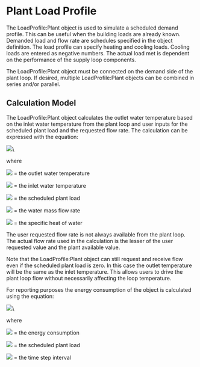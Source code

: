 # Plant Load Profile

The LoadProfile:Plant object is used to simulate a scheduled demand profile. This can be useful when the building loads are already known. Demanded load and flow rate are schedules specified in the object definition. The load profile can specify heating and cooling loads. Cooling loads are entered as negative numbers. The actual load met is dependent on the performance of the supply loop components.

The LoadProfile:Plant object must be connected on the demand side of the plant loop. If desired, multiple LoadProfile:Plant objects can be combined in series and/or parallel.

## Calculation Model

The LoadProfile:Plant object calculates the outlet water temperature based on the inlet water temperature from the plant loop and user inputs for the scheduled plant load and the requested flow rate.  The calculation can be expressed with the equation:

![](media/image1890.png)\


where

![](media/image1891.png)  = the outlet water temperature

![](media/image1892.png)  = the inlet water temperature

![](media/image1893.png)  = the scheduled plant load

![](media/image1894.png)  = the water mass flow rate

![](media/image1895.png)  = the specific heat of water

The user requested flow rate is not always available from the plant loop.  The actual flow rate used in the calculation is the lesser of the user requested value and the plant available value.

Note that the LoadProfile:Plant object can still request and receive flow even if the scheduled plant load is zero.  In this case the outlet temperature will be the same as the inlet temperature.  This allows users to drive the plant loop flow without necessarily affecting the loop temperature.

For reporting purposes the energy consumption of the object is calculated using the equation:

![](media/image1896.png)\


where

![](media/image1897.png)  = the energy consumption

![](media/image1898.png)  = the scheduled plant load

![](media/image1899.png)  = the time step interval
